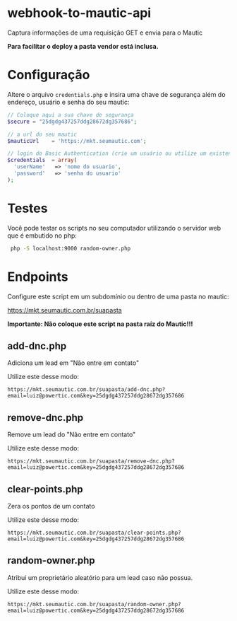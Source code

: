 # webhook-to-mautic-api

Captura informações de uma requisição GET e envia para o Mautic

**Para facilitar o deploy a pasta vendor está inclusa.**

# Configuração

Altere o arquivo `credentials.php` e insira uma chave de segurança além do endereço, usuário e senha do seu mautic:

```php
// Coloque aqui a sua chave de segurança
$secure = "25dgdg437257ddg28672dg357686";

// a url do seu mautic
$mauticUrl    = 'https://mkt.seumautic.com';

// login do Basic Authentication (crie um usuário ou utilize um existente)
$credentials  = array(
  'userName'   => 'nome do usuario',
  'password'   => 'senha do usuario'
);
```

# Testes

Você pode testar os scripts no seu computador utilizando o servidor web que é
embutido no php:

```bash
 php -S localhost:9000 random-owner.php
```

# Endpoints


Configure este script em um subdomínio ou dentro de uma pasta no mautic:

https://mkt.seumautic.com.br/suapasta

**Importante: Não coloque este script na pasta raíz do Mautic!!!**


## add-dnc.php

Adiciona um lead em "Não entre em contato"

Utilize este desse modo:

`https://mkt.seumautic.com.br/suapasta/add-dnc.php?email=luiz@powertic.com&key=25dgdg437257ddg28672dg357686`


## remove-dnc.php

Remove um lead do "Não entre em contato"

Utilize este desse modo:

`https://mkt.seumautic.com.br/suapasta/remove-dnc.php?email=luiz@powertic.com&key=25dgdg437257ddg28672dg357686`


## clear-points.php

Zera os pontos de um contato

Utilize este desse modo:

`https://mkt.seumautic.com.br/suapasta/clear-points.php?email=luiz@powertic.com&key=25dgdg437257ddg28672dg357686`



## random-owner.php

Atribui um proprietário aleatório para um lead caso não possua.

Utilize este desse modo:

`https://mkt.seumautic.com.br/suapasta/random-owner.php?email=luiz@powertic.com&key=25dgdg437257ddg28672dg357686`
